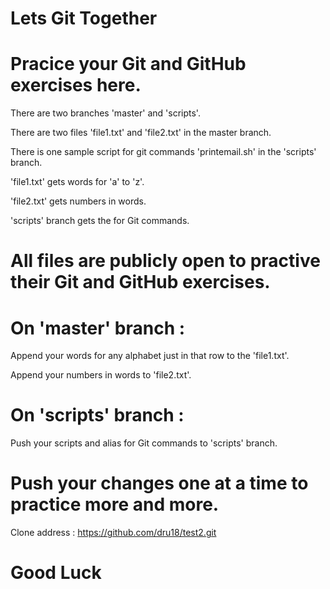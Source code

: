 # Lets Git Together


# Pracice your Git and GitHub exercises here.


There are two branches 'master' and 'scripts'.

There are two files 'file1.txt' and 'file2.txt' in the master branch.

There is one sample script for git commands 'printemail.sh' in the 'scripts' branch.


'file1.txt' gets words for 'a' to 'z'.

'file2.txt' gets numbers in words.

'scripts' branch gets the  for Git commands.


# All files are publicly open to practive their Git and GitHub exercises.


# On 'master' branch :


Append your words for any alphabet just in that row to the 'file1.txt'.

Append your numbers in words to 'file2.txt'.


# On 'scripts' branch :
Push your scripts and alias for Git commands to 'scripts' branch.


# Push your changes one at a time to practice more and more.


Clone address : https://github.com/dru18/test2.git


# Good Luck

